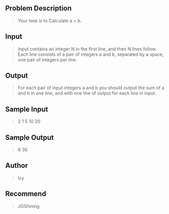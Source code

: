 ## Problem Description
> Your task is to Calculate a + b.


## Input
> Input contains an integer N in the first line, and then N lines follow. Each line consists of a pair of integers a and b, separated by a space, one pair of integers per line. 


## Output
> For each pair of input integers a and b you should output the sum of a and b in one line, and with one line of output for each line in input. 


## Sample Input
> 2
1 5
10 20


## Sample Output
> 6
30


## Author
> lcy


## Recommend
> JGShining
